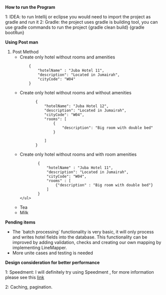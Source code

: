 **How to run the Program**

1: IDEA: to run Intellij or eclipse you would need to import the project as gradle and run it 
2: Gradle: the project uses gradle is building tool, you can use gradle commands to run the project 
{gradle clean build} {gradle bootRun}

**Using Post man**
<ol type="1">
  <li>Post Method
   <ul>
      <li> Create only hotel without rooms and amenities</li>
      
        {
        	"hotelName" : "Juba Hotel 11",
        	"description": "Located in Jumairah",
        	"cityCode": "W04"
        }
   </ul>
   
   <ul>
      <li> Create only hotel without rooms and without amenities</li>
         
           {
               "hotelName": "Juba Hotel 12",
               "description": "Located in Jumairah",
               "cityCode": "W04",
               "rooms": [
                   {
                       "description": "Big room with double bed"
                   }
                   
               ]
           }
   </ul>
 
  <ul>
       <li> Create only hotel without rooms and with room amenities</li>
          
            {
            	"hotelName" : "Juba Hotel 11",
            	"description": "Located in Jumairah",
            	"cityCode": "W04",
            	"rooms" : [
            		{"description" : "Big room with double bed"}
            	]
            }
    </ul>
  
  </li>
  
  <li>Tea</li>
  <li>Milk</li>
</ol>  

**Pending items**
<ul>
<li>The `batch processing` functionality is very basic, it will only process and writes hotel fields into the database.
 This functionality can be improved by adding validation, checks and creating our own mapping by implementing LineMapper<T>.
</li>
<li>More unite cases and testing is needed </li>
</ul>

**Design consideration for better performance**

1: Speedment: I will definitely try using Speedment , for more information please see this
 <a href="https://dzone.com/articles/the-need-for-speed-access-existing-data-1000x-fast">link </a> 

2: Caching, pagination.
